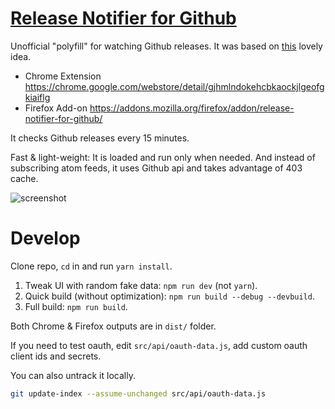 # [Release Notifier for Github](https://github.com/crimx/ext-github-release-notifier)

Unofficial "polyfill" for watching Github releases. It was based on [this](https://github.com/isaacs/github/issues/410#issuecomment-291797759) lovely idea.

- Chrome Extension <https://chrome.google.com/webstore/detail/gjhmlndokehcbkaockjlgeofgkiaiflg>
- Firefox Add-on <https://addons.mozilla.org/firefox/addon/release-notifier-for-github/>

It checks Github releases every 15 minutes.

Fast & light-weight: It is loaded and run only when needed. And instead of subscribing atom feeds, it uses Github api and takes advantage of 403 cache.

![screenshot](https://github.com/crimx/ext-github-release-notifier/wiki/images/screen2.png)

# Develop

Clone repo, `cd` in and run `yarn install`.

1. Tweak UI with random fake data: `npm run dev` (not `yarn`).
2. Quick build (without optimization): `npm run build --debug --devbuild`.
3. Full build: `npm run build`.

Both Chrome & Firefox outputs are in `dist/` folder.

If you need to test oauth, edit `src/api/oauth-data.js`, add custom oauth client ids and secrets.

You can also untrack it locally.

```bash
git update-index --assume-unchanged src/api/oauth-data.js
```
